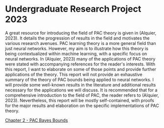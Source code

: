 # Undergraduate Research Project 2023

A great resource for introducing the field of PAC theory is given in (Alquier, 2023). It details the progression of results in the field and motivates the various research avenues. PAC learning theory is a more general field than just neural networks. However, my aim is to illustrate how this theory is being contextualized within machine learning, with a specific focus on neural networks. In (Alquier, 2023) many of the applications of PAC theory were stated with accompanying references for the reader's interests. With this report, I want to elaborate on some of those points and provide further applications of the theory. This report will not provide an exhaustive summary of the theory of PAC bounds being applied to neural networks. I will provide some well-known results in the literature and additional results necessary for the applications we will discuss. It is recommended that for a comprehensive introduction to the field of PAC, the reader refers to (Alquier, 2023). Nevertheless, this report will be mostly self-contained, with proofs for the major results and elaboration on the specific implementations of PAC theory.

[Chapter 2 - PAC Bayes Bounds](/urop2023/chapter_2.md)